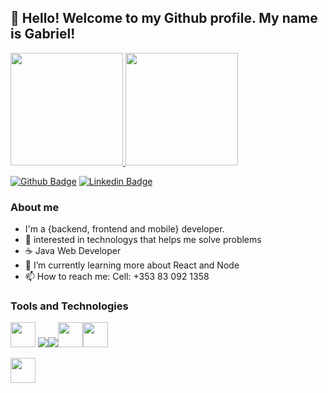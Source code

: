 
## 👋 Hello! Welcome to my Github profile. My name is Gabriel!

<div>
<a href="https://github.com/Gabrielmtvp">
<img height="180em" src="https://github-readme-stats.vercel.app/api/top-langs/?username=Gabrielmtvp&layout=compact&langs_count=7&theme=dracula"/>
<img height="180em" src="https://github-readme-stats.vercel.app/api?username=Gabrielmtvp&show_icons=true&theme=dracula&include_all_commits=true&count_private=true"/>
</div>

[![Github Badge](https://img.shields.io/badge/-Github-000?style=flat-square&logo=Github&logoColor=white&link=https://github.com/Gabrielmtvp)](https://github.com/Gabrielmtvp)
[![Linkedin Badge](https://img.shields.io/badge/-LinkedIn-blue?style=flat-square&logo=Linkedin&logoColor=white&link=https://www.linkedin.com/in/gabrielpgomes/)](https://www.linkedin.com/in/gabrielpgomes/)

### About me

- I'm a {backend, frontend and mobile} developer.
- 👀 interested in technologys that helps me solve problems
- ☕️ Java Web Developer
- 🌱 I’m currently learning more about React and Node
- 📫 How to reach me: Cell: +353 83 092 1358
  
### Tools and Technologies
  
<img src="https://cdn.jsdelivr.net/gh/devicons/devicon/icons/javascript/javascript-original.svg" width="40" height="40" />  <img src="https://cdn.jsdelivr.net/gh/devicons/devicon/icons/react/react-original-wordmark.svg" /><img src="https://cdn.jsdelivr.net/gh/devicons/devicon/icons/nodejs/nodejs-original-wordmark.svg" /><img src="https://cdn.jsdelivr.net/gh/devicons/devicon/icons/graphql/graphql-plain-wordmark.svg" width="40" height="40" /><img src="https://cdn.jsdelivr.net/gh/devicons/devicon/icons/mongodb/mongodb-original-wordmark.svg" width="40" height="40" />

<img src="https://cdn.jsdelivr.net/gh/devicons/devicon/icons/java/java-original.svg" width="40" height="40" />


<!---
- 💞️ I’m looking to collaborate on ...
Gabrielmtvp/Gabrielmtvp is a ✨ special ✨ repository because its `README.md` (this file) appears on your GitHub profile.
You can click the Preview link to take a look at your changes.
--->
